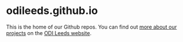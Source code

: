 # odileeds.github.io

This is the home of our Github repos. You can find out [more about our projects](https://odileeds.org/projects) on the [ODI Leeds website](https://odileeds.org/).
